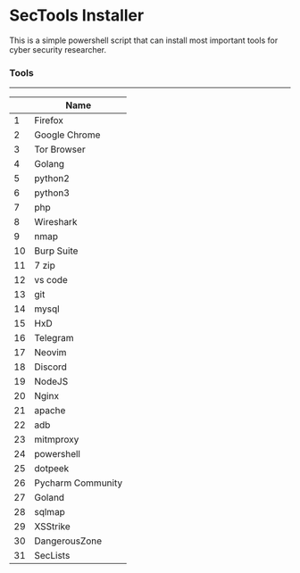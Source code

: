 # SecTools Installer

This is a simple powershell script that can install most important tools for cyber security researcher.

### Tools
------------

|     | Name              |
| --- | ----------------- |
| 1   | Firefox           |
| 2   | Google Chrome     |
| 3   | Tor Browser       |
| 4   | Golang            |
| 5   | python2           |
| 6   | python3           |
| 7   | php               |
| 8   | Wireshark         |
| 9   | nmap              |
| 10  | Burp Suite        |
| 11  | 7 zip             |
| 12  | vs code           |
| 13  | git               |
| 14  | mysql             |
| 15  | HxD               |
| 16  | Telegram          |
| 17  | Neovim            |
| 18  | Discord           |
| 19  | NodeJS            |
| 20  | Nginx             |
| 21  | apache            |
| 22  | adb               |
| 23  | mitmproxy         |
| 24  | powershell        |
| 25  | dotpeek           |
| 26  | Pycharm Community |
| 27  | Goland            |
| 28  | sqlmap            |
| 29  | XSStrike          |
| 30  | DangerousZone     |
| 31  | SecLists          |
 
